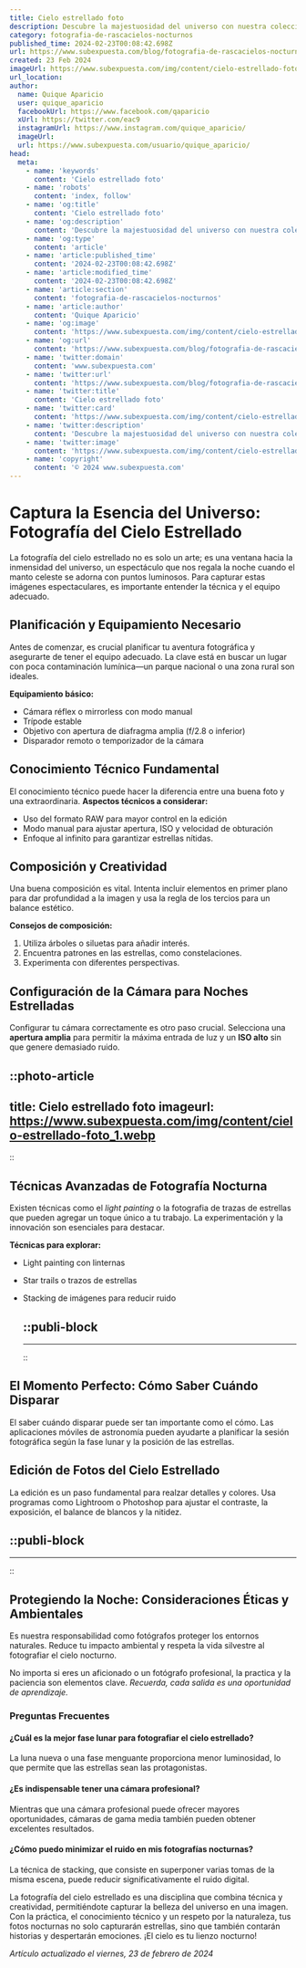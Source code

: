 ```yaml
---
title: Cielo estrellado foto
description: Descubre la majestuosidad del universo con nuestra colección de fotos de cielos estrellados. Inspírate con la belleza nocturna.
category: fotografia-de-rascacielos-nocturnos
published_time: 2024-02-23T00:08:42.698Z
url: https://www.subexpuesta.com/blog/fotografia-de-rascacielos-nocturnos/cielo-estrellado-foto
created: 23 Feb 2024
imageUrl: https://www.subexpuesta.com/img/content/cielo-estrellado-foto_1.webp
url_location:
author:
  name: Quique Aparicio
  user: quique_aparicio
  facebookUrl: https://www.facebook.com/qaparicio
  xUrl: https://twitter.com/eac9
  instagramUrl: https://www.instagram.com/quique_aparicio/
  imageUrl: 
  url: https://www.subexpuesta.com/usuario/quique_aparicio/
head:
  meta:
    - name: 'keywords'
      content: 'Cielo estrellado foto'
    - name: 'robots'
      content: 'index, follow'
    - name: 'og:title'
      content: 'Cielo estrellado foto'
    - name: 'og:description'
      content: 'Descubre la majestuosidad del universo con nuestra colección de fotos de cielos estrellados. Inspírate con la belleza nocturna.'
    - name: 'og:type'
      content: 'article'
    - name: 'article:published_time'
      content: '2024-02-23T00:08:42.698Z'
    - name: 'article:modified_time'
      content: '2024-02-23T00:08:42.698Z'
    - name: 'article:section'
      content: 'fotografia-de-rascacielos-nocturnos'
    - name: 'article:author'
      content: 'Quique Aparicio'
    - name: 'og:image'
      content: 'https://www.subexpuesta.com/img/content/cielo-estrellado-foto_1.webp'
    - name: 'og:url'
      content: 'https://www.subexpuesta.com/blog/fotografia-de-rascacielos-nocturnos/cielo-estrellado-foto'
    - name: 'twitter:domain'
      content: 'www.subexpuesta.com'
    - name: 'twitter:url'
      content: 'https://www.subexpuesta.com/blog/fotografia-de-rascacielos-nocturnos/cielo-estrellado-foto'
    - name: 'twitter:title'
      content: 'Cielo estrellado foto'
    - name: 'twitter:card'
      content: 'https://www.subexpuesta.com/img/content/cielo-estrellado-foto_1.webp'
    - name: 'twitter:description'
      content: 'Descubre la majestuosidad del universo con nuestra colección de fotos de cielos estrellados. Inspírate con la belleza nocturna.'
    - name: 'twitter:image'
      content: 'https://www.subexpuesta.com/img/content/cielo-estrellado-foto_1.webp'
    - name: 'copyright'
      content: '© 2024 www.subexpuesta.com'
---
```

# Captura la Esencia del Universo: Fotografía del Cielo Estrellado

La fotografía del cielo estrellado no es solo un arte; es una ventana hacia la inmensidad del universo, un espectáculo que nos regala la noche cuando el manto celeste se adorna con puntos luminosos. Para capturar estas imágenes espectaculares, es importante entender la técnica y el equipo adecuado.

## Planificación y Equipamiento Necesario
Antes de comenzar, es crucial planificar tu aventura fotográfica y asegurarte de tener el equipo adecuado. La clave está en buscar un lugar con poca contaminación lumínica—un parque nacional o una zona rural son ideales.

**Equipamiento básico:**

- Cámara réflex o mirrorless con modo manual
- Trípode estable
- Objetivo con apertura de diafragma amplia (f/2.8 o inferior)
- Disparador remoto o temporizador de la cámara

## Conocimiento Técnico Fundamental
El conocimiento técnico puede hacer la diferencia entre una buena foto y una extraordinaria. **Aspectos técnicos a considerar:**

- Uso del formato RAW para mayor control en la edición
- Modo manual para ajustar apertura, ISO y velocidad de obturación
- Enfoque al infinito para garantizar estrellas nítidas.

## Composición y Creatividad
Una buena composición es vital. Intenta incluir elementos en primer plano para dar profundidad a la imagen y usa la regla de los tercios para un balance estético.

**Consejos de composición:**

1. Utiliza árboles o siluetas para añadir interés.
2. Encuentra patrones en las estrellas, como constelaciones.
3. Experimenta con diferentes perspectivas.

## Configuración de la Cámara para Noches Estrelladas
Configurar tu cámara correctamente es otro paso crucial. Selecciona una **apertura amplia** para permitir la máxima entrada de luz y un **ISO alto** sin que genere demasiado ruido.


::photo-article
---
title: Cielo estrellado foto
imageurl: https://www.subexpuesta.com/img/content/cielo-estrellado-foto_1.webp
---
::


## Técnicas Avanzadas de Fotografía Nocturna
Existen técnicas como el *light painting* o la fotografia de trazas de estrellas que pueden agregar un toque único a tu trabajo. La experimentación y la innovación son esenciales para destacar.

**Técnicas para explorar:**

- Light painting con linternas
- Star trails o trazos de estrellas
- Stacking de imágenes para reducir ruido


  ::publi-block
  ---
  ---
  ::
  
  
## El Momento Perfecto: Cómo Saber Cuándo Disparar
El saber cuándo disparar puede ser tan importante como el cómo. Las aplicaciones móviles de astronomía pueden ayudarte a planificar la sesión fotográfica según la fase lunar y la posición de las estrellas.

## Edición de Fotos del Cielo Estrellado
La edición es un paso fundamental para realzar detalles y colores. Usa programas como Lightroom o Photoshop para ajustar el contraste, la exposición, el balance de blancos y la nitidez.


  ::publi-block
  ---
  ---
  ::
  
  
## Protegiendo la Noche: Consideraciones Éticas y Ambientales
Es nuestra responsabilidad como fotógrafos proteger los entornos naturales. Reduce tu impacto ambiental y respeta la vida silvestre al fotografiar el cielo nocturno.

No importa si eres un aficionado o un fotógrafo profesional, la practica y la paciencia son elementos clave. *Recuerda, cada salida es una oportunidad de aprendizaje.*

### Preguntas Frecuentes

#### ¿Cuál es la mejor fase lunar para fotografiar el cielo estrellado?
La luna nueva o una fase menguante proporciona menor luminosidad, lo que permite que las estrellas sean las protagonistas.

#### ¿Es indispensable tener una cámara profesional?
Mientras que una cámara profesional puede ofrecer mayores oportunidades, cámaras de gama media también pueden obtener excelentes resultados.

#### ¿Cómo puedo minimizar el ruido en mis fotografías nocturnas?
La técnica de stacking, que consiste en superponer varias tomas de la misma escena, puede reducir significativamente el ruido digital.

La fotografía del cielo estrellado es una disciplina que combina técnica y creatividad, permitiéndote capturar la belleza del universo en una imagen. Con la práctica, el conocimiento técnico y un respeto por la naturaleza, tus fotos nocturnas no solo capturarán estrellas, sino que también contarán historias y despertarán emociones. ¡El cielo es tu lienzo nocturno!

_Artículo actualizado el viernes, 23 de febrero de 2024_